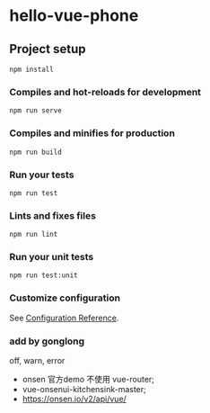 # hello-vue-phone

## Project setup
```
npm install
```

### Compiles and hot-reloads for development
```
npm run serve
```

### Compiles and minifies for production
```
npm run build
```

### Run your tests
```
npm run test
```

### Lints and fixes files
```
npm run lint
```

### Run your unit tests
```
npm run test:unit
```

### Customize configuration
See [Configuration Reference](https://cli.vuejs.org/config/).


### add by gonglong
off, warn, error
- onsen 官方demo 不使用 vue-router;
- vue-onsenui-kitchensink-master;
- https://onsen.io/v2/api/vue/
